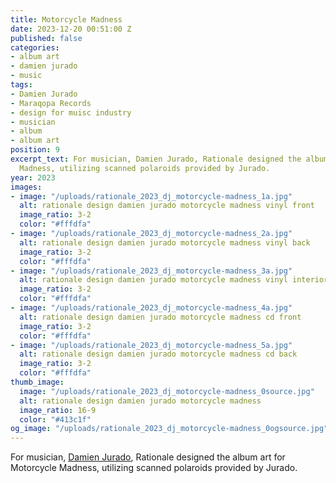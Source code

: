 ```yaml
---
title: Motorcycle Madness
date: 2023-12-20 00:51:00 Z
published: false
categories:
- album art
- damien jurado
- music
tags:
- Damien Jurado
- Maraqopa Records
- design for muisc industry
- musician
- album
- album art
position: 9
excerpt_text: For musician, Damien Jurado, Rationale designed the album art for Motorcycle
  Madness, utilizing scanned polaroids provided by Jurado.
year: 2023
images:
- image: "/uploads/rationale_2023_dj_motorcycle-madness_1a.jpg"
  alt: rationale design damien jurado motorcycle madness vinyl front
  image_ratio: 3-2
  color: "#fffdfa"
- image: "/uploads/rationale_2023_dj_motorcycle-madness_2a.jpg"
  alt: rationale design damien jurado motorcycle madness vinyl back
  image_ratio: 3-2
  color: "#fffdfa"
- image: "/uploads/rationale_2023_dj_motorcycle-madness_3a.jpg"
  alt: rationale design damien jurado motorcycle madness vinyl interior
  image_ratio: 3-2
  color: "#fffdfa"
- image: "/uploads/rationale_2023_dj_motorcycle-madness_4a.jpg"
  alt: rationale design damien jurado motorcycle madness cd front
  image_ratio: 3-2
  color: "#fffdfa"
- image: "/uploads/rationale_2023_dj_motorcycle-madness_5a.jpg"
  alt: rationale design damien jurado motorcycle madness cd back
  image_ratio: 3-2
  color: "#fffdfa"
thumb_image:
  image: "/uploads/rationale_2023_dj_motorcycle-madness_0source.jpg"
  alt: rationale design damien jurado motorcycle madness
  image_ratio: 16-9
  color: "#413c1f"
og_image: "/uploads/rationale_2023_dj_motorcycle-madness_0ogsource.jpg"
---
```


For musician, [Damien Jurado](https://damienjuradomusic.com), Rationale designed the album art for Motorcycle Madness, utilizing scanned polaroids provided by Jurado.